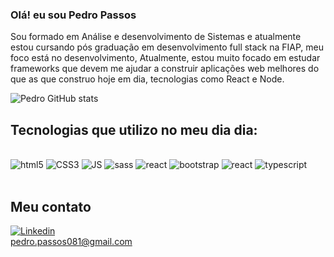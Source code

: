 ### Olá! eu sou Pedro Passos 

<p>Sou formado em Análise e desenvolvimento de Sistemas e atualmente estou cursando pós graduação em desenvolvimento full stack na FIAP, meu foco está no desenvolvimento, Atualmente, estou muito focado em estudar frameworks que devem me ajudar a construir 
  aplicações web melhores do que as que construo hoje em dia, tecnologias como React e Node.
</p>



![Pedro GitHub stats](https://github-readme-stats.vercel.app/api?username=PedroPassos081&show_icons=true&theme=radical)

## Tecnologias que utilizo no meu dia dia:

<div style= "display: inline_block"><br/> 
<img alt= "html5" src="https://img.shields.io/badge/HTML5-E34F26?style=for-the-badge&logo=html5&logoColor=white" />
<img alt= "CSS3" src="https://img.shields.io/badge/CSS3-1572B6?style=for-the-badge&logo=css3&logoColor=white" />
<img alt= "JS" src="https://img.shields.io/badge/JavaScript-F7DF1E?style=for-the-badge&logo=javascript&logoColor=black" />
<img alt= "sass" src="https://img.shields.io/badge/Sass-CC6699?style=for-the-badge&logo=sass&logoColor=white" />
<img alt= "react" src="https://img.shields.io/badge/Node.js-43853D?style=for-the-badge&logo=node.js&logoColor=white" />
<img alt= "bootstrap" src="https://img.shields.io/badge/Bootstrap-563D7C?style=for-the-badge&logo=bootstrap&logoColor=white" />
<img alt= "react" src="https://img.shields.io/badge/React-20232A?style=for-the-badge&logo=react&logoColor=61DAFB" />
<img alt= "typescript" src="https://img.shields.io/badge/TypeScript-007ACC?style=for-the-badge&logo=typescript&logoColor=white" />




</div><br/>



## Meu contato 
[![Linkedin](https://img.shields.io/badge/LinkedIn-0077B5?style=for-the-badge&logo=linkedin&logoColor=white)](https://www.linkedin.com/in/pedro-passos081/) <br/>
pedro.passos081@gmail.com


